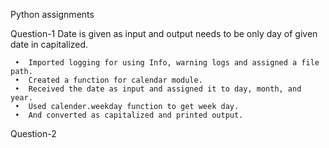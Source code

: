 Python assignments

Question-1
Date is given as input and output needs to be only day of given date in capitalized.

     •	Imported logging for using Info, warning logs and assigned a file path.
     •	Created a function for calendar module.
     •	Received the date as input and assigned it to day, month, and year.
     •	Used calender.weekday function to get week day.
     •	And converted as capitalized and printed output.

Question-2


